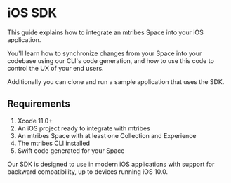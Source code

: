 # iOS SDK

This guide explains how to integrate an mtribes Space into your iOS application.

You'll learn how to synchronize changes from your Space into your codebase using our CLI's code generation, and how to use this code to control the UX of your end users.

Additionally you can clone and run a sample application that uses the SDK.

## Requirements

1. Xcode 11.0+
2. An iOS project ready to integrate with mtribes
3. An mtribes Space with at least one Collection and Experience
4. The mtribes CLI installed
5. Swift code generated for your Space

Our SDK is designed to use in modern iOS applications with support for backward compatibility, up to devices running iOS 10.0.
